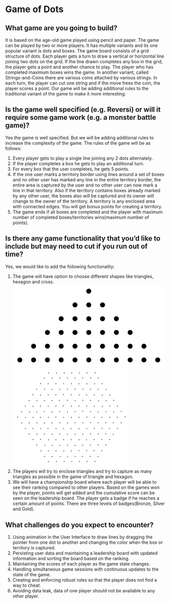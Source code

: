 ﻿# Game of Dots
 
## What game are you going to build?
It is based on the age-old game played using pencil and paper. The game can be played by two or more players. It has multiple variants and its one popular variant is dots and boxes. The game board consists of a grid structure of dots. Each player gets a turn to draw a vertical or horizontal line joining two dots on the grid. If the line drawn completes any box in the grid, the player gets a point and another chance to play. The player who has completed maximum boxes wins the game. In another variant, called Strings-and-Coins there are various coins attached by various strings. In each turn, the player can cut one string and if the move frees the coin, the player scores a point. Our game will be adding additional rules to the traditional variant of the game to make it more interesting. 
 
## Is the game well specified (e.g. Reversi) or will it require some game work (e.g. a monster battle game)?
Yes the game is well specified. But we will be adding additional rules to increase the complexity of the game. The rules of the game will be as follows:
1. Every player gets to play a single line joining any 2 dots alternately.
2. If the player completes a box he gets to play an additional turn.
3. For every box that the user completes, he gets 5 points.
4. If the one user marks a territory border using lines around a set of boxes and no other user has marked any line in the entire territory border, the entire area is captured by the user and no other user can now mark a line in that territory. Also if the territory contains boxes already marked by any other user, the boxes also will be captured and its owner will change to the owner of the territory. A territory is any enclosed area with connected edges. You will get bonus points for creating a territory.
5. The game ends if all boxes are completed and the player with maximum number of completed boxes/territories wins(maximum number of points).
 
## Is there any game functionality that you’d like to include but may need to cut if you run out of time?
Yes, we would like to add the following functionality:
1. The game will have option to choose different shapes like triangles, hexagon and cross.
![triangle](assets/images/triangle.png)
![hexagon](assets/images/hexagon.jpg)
2. The players will try to enclose triangles and try to capture as many triangles as possible in the game of triangle and hexagon.
3. We will have a championship board where each player will be able to see their ranking compared to other players. Based on the games won by the player, points will get added and the cumulative score can be seen on the leadership board. The player gets a badge if he reaches a certain amount of points. There are three levels of badges(Bronze, Silver and Gold).     
## What challenges do you expect to encounter?
1. Using animation in the User Interface to draw lines by dragging the pointer from one dot to another and changing the color when the box or territory is captured.
2. Persisting user data and maintaining a leadership board with updated information and sorting the board based on the ranking.
3. Maintaining the scores of each player as the game state changes.
4. Handling simultaneous game sessions with continuous updates to the state of the game.
5. Creating and enforcing robust rules so that the player does not find a way to cheat.
6. Avoiding data leak, data of one player should not be available to any other player.
